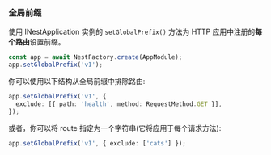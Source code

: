 ### 全局前缀

使用 INestApplication 实例的 `setGlobalPrefix()` 方法为 HTTP 应用中注册的**每个路由**设置前缀。

```typescript
const app = await NestFactory.create(AppModule);
app.setGlobalPrefix('v1');
```

你可以使用以下结构从全局前缀中排除路由:

```typescript
app.setGlobalPrefix('v1', {
  exclude: [{ path: 'health', method: RequestMethod.GET }],
});
```

或者，你可以将 route 指定为一个字符串(它将应用于每个请求方法):

```typescript
app.setGlobalPrefix('v1', { exclude: ['cats'] });
```
